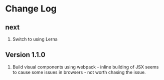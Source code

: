 # Change Log

## next

1. Switch to using Lerna

## Version 1.1.0

1. Build visual components using webpack - inline building of JSX seems to cause some issues in browsers - not worth chasing the issue.
